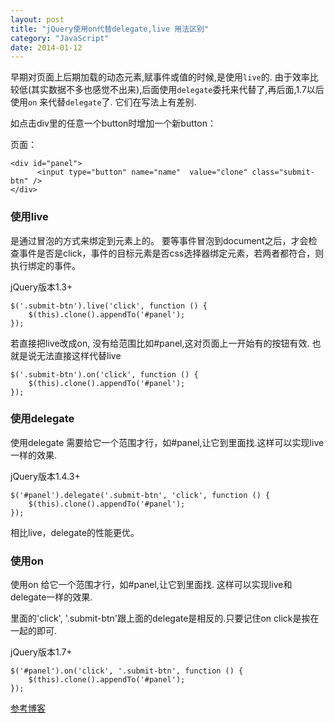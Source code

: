 ```yaml
---
layout: post
title: "jQuery使用on代替delegate,live 用法区别"
category: "JavaScript"
date: 2014-01-12
---
```



早期对页面上后期加载的动态元素,赋事件或值的时候,是使用`live`的.
由于效率比较低(其实数据不多也感觉不出来),后面使用`delegate`委托来代替了,再后面,1.7以后使用`on` 来代替`delegate`了.
它们在写法上有差别.

如点击div里的任意一个button时增加一个新button：

页面：

    <div id="panel">
          <input type="button" name="name"  value="clone" class="submit-btn" />
    </div>


<!-- more -->

### 使用live
是通过冒泡的方式来绑定到元素上的。
要等事件冒泡到document之后，才会检查事件是否是click，事件的目标元素是否css选择器绑定元素，若两者都符合，则执行绑定的事件。

jQuery版本1.3+

    $('.submit-btn').live('click', function () {
        $(this).clone().appendTo('#panel');
    });


若直接把live改成on, 没有给范围比如#panel,这对页面上一开始有的按钮有效.
也就是说无法直接这样代替live

    $('.submit-btn').on('click', function () {
        $(this).clone().appendTo('#panel');
    });

### 使用delegate

使用delegate 需要给它一个范围才行，如#panel,让它到里面找.这样可以实现live一样的效果.

jQuery版本1.4.3+

    $('#panel').delegate('.submit-btn', 'click', function () {
        $(this).clone().appendTo('#panel');
    });

相比live，delegate的性能更优。

### 使用on

使用on 给它一个范围才行，如#panel,让它到里面找. 这样可以实现live和delegate一样的效果.

里面的'click', '.submit-btn'跟上面的delegate是相反的.只要记住on click是挨在一起的即可.

jQuery版本1.7+

    $('#panel').on('click', '.submit-btn', function () {
        $(this).clone().appendTo('#panel');
    });

[参考博客](http://www.cnblogs.com/sniper007/archive/2011/11/18/2254260.html)